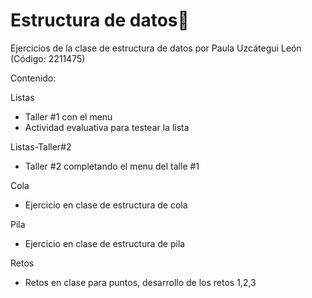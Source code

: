 # Estructura de datos🐘
Ejercicios de la clase de estructura de datos 
por Paula Uzcátegui León (Código: 2211475)

Contenido:

Listas 
  * Taller #1 con el menu
  * Actividad evaluativa para testear la lista
 
Listas-Taller#2
  * Taller #2 completando el menu del talle #1

Cola
 * Ejercicio en clase de estructura de cola

Pila 
 * Ejercicio en clase de estructura de pila
 
Retos
 * Retos en clase para puntos, desarrollo de los retos 1,2,3
